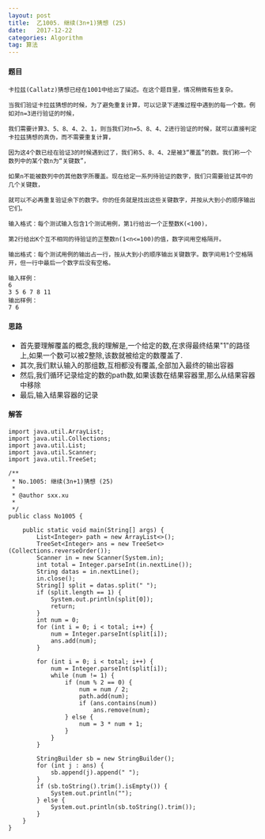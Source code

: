 ```yaml
---
layout: post
title:  乙1005. 继续(3n+1)猜想 (25)
date:   2017-12-22
categories: Algorithm
tag: 算法
---
```

 

#### 题目 ####
 
	卡拉兹(Callatz)猜想已经在1001中给出了描述。在这个题目里，情况稍微有些复杂。

	当我们验证卡拉兹猜想的时候，为了避免重复计算，可以记录下递推过程中遇到的每一个数。例如对n=3进行验证的时候，

	我们需要计算3、5、8、4、2、1，则当我们对n=5、8、4、2进行验证的时候，就可以直接判定卡拉兹猜想的真伪，而不需要重复计算，

	因为这4个数已经在验证3的时候遇到过了，我们称5、8、4、2是被3“覆盖”的数。我们称一个数列中的某个数n为“关键数”，

	如果n不能被数列中的其他数字所覆盖。现在给定一系列待验证的数字，我们只需要验证其中的几个关键数，

	就可以不必再重复验证余下的数字。你的任务就是找出这些关键数字，并按从大到小的顺序输出它们。
	
	输入格式：每个测试输入包含1个测试用例，第1行给出一个正整数K(<100)，

	第2行给出K个互不相同的待验证的正整数n(1<n<=100)的值，数字间用空格隔开。
	
	输出格式：每个测试用例的输出占一行，按从大到小的顺序输出关键数字。数字间用1个空格隔开，但一行中最后一个数字后没有空格。
	
	输入样例：
	6
	3 5 6 7 8 11
	输出样例：
	7 6

#### 思路 ####

- 首先要理解覆盖的概念,我的理解是,一个给定的数,在求得最终结果"1"的路径上,如果一个数可以被2整除,该数就被给定的数覆盖了.
- 其次,我们默认输入的那组数,互相都没有覆盖,全部加入最终的输出容器
- 然后,我们循环记录给定的数的path数,如果该数在结果容器里,那么从结果容器中移除
- 最后,输入结果容器的记录

#### 解答 ####
  
	import java.util.ArrayList;
	import java.util.Collections;
	import java.util.List;
	import java.util.Scanner;
	import java.util.TreeSet;
	
	/**
	 * No.1005: 继续(3n+1)猜想 (25)
	 * 
	 * @author sxx.xu
	 *
	 */
	public class No1005 {
	
		public static void main(String[] args) {
			List<Integer> path = new ArrayList<>();
			TreeSet<Integer> ans = new TreeSet<>(Collections.reverseOrder());
			Scanner in = new Scanner(System.in);
			int total = Integer.parseInt(in.nextLine());
			String datas = in.nextLine();
			in.close();
			String[] split = datas.split(" ");
			if (split.length == 1) {
				System.out.println(split[0]);
				return;
			}
			int num = 0;
			for (int i = 0; i < total; i++) {
				num = Integer.parseInt(split[i]);
				ans.add(num);
			}
	
			for (int i = 0; i < total; i++) {
				num = Integer.parseInt(split[i]);
				while (num != 1) {
					if (num % 2 == 0) {
						num = num / 2;
						path.add(num);
						if (ans.contains(num))
							ans.remove(num);
					} else {
						num = 3 * num + 1;
					}
				}
			}
	
			StringBuilder sb = new StringBuilder();
			for (int j : ans) {
				sb.append(j).append(" ");
			}
			if (sb.toString().trim().isEmpty()) {
				System.out.println("");
			} else {
				System.out.println(sb.toString().trim());
			}
		}
	}
